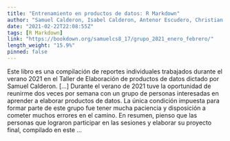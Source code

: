 ```yaml
---
title: "Entrenamiento en productos de datos: R Markdown"
author: "Samuel Calderon, Isabel Calderon, Antenor Escudero, Christian Reyes"
date: "2021-02-22T22:08:55Z"
tags: [R Markdown]
link: "https://bookdown.org/samuelcs8_17/grupo_2021_enero_febrero/"
length_weight: "15.9%"
pinned: false
---
```


Este libro es una compilación de reportes individuales trabajados durante el verano 2021 en el Taller de Elaboración de productos de datos dictado por Samuel Calderon. [...] Durante el verano de 2021 tuve la oportunidad de reunirme dos veces por semana con un grupo de personas interesadas en aprender a elaborar productos de datos. La única condición impuesta para formar parte de este grupo fue tener mucha paciencia y disposición a cometer muchos errores en el camino. En resumen, pienso que las personas que lograron participar en las sesiones y elaborar su proyecto final, compilado en este ...
